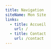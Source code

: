```yaml
---
title: Navigation
siteName: Mon Site
links:
  - title: Accueil
    url: /
  - title: Contact
    url: /contact
---
```

